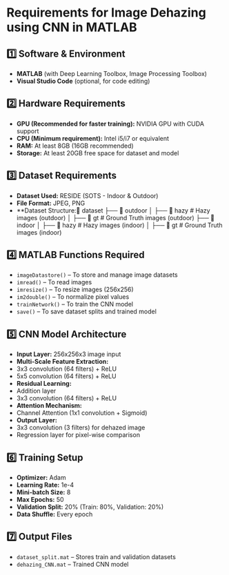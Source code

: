 # **Requirements for Image Dehazing using CNN in MATLAB**

## **1️⃣ Software & Environment**
- **MATLAB** (with Deep Learning Toolbox, Image Processing Toolbox)
- **Visual Studio Code** (optional, for code editing)

## **2️⃣ Hardware Requirements**
- **GPU (Recommended for faster training):** NVIDIA GPU with CUDA support
- **CPU (Minimum requirement):** Intel i5/i7 or equivalent
- **RAM:** At least 8GB (16GB recommended)
- **Storage:** At least 20GB free space for dataset and model

## **3️⃣ Dataset Requirements**
- **Dataset Used:** RESIDE (SOTS - Indoor & Outdoor)
- **File Format:** JPEG, PNG
- **Dataset Structure:📂 dataset
├── 📂 outdoor
│ ├── 📂 hazy # Hazy images (outdoor)
│ ├── 📂 gt # Ground Truth images (outdoor)
├── 📂 indoor
│ ├── 📂 hazy # Hazy images (indoor)
│ ├── 📂 gt # Ground Truth images (indoor)

## **4️⃣ MATLAB Functions Required**
- `imageDatastore()` – To store and manage image datasets
- `imread()` – To read images
- `imresize()` – To resize images (256x256)
- `im2double()` – To normalize pixel values
- `trainNetwork()` – To train the CNN model
- `save()` – To save dataset splits and trained model

## **5️⃣ CNN Model Architecture**
- **Input Layer:** 256x256x3 image input
- **Multi-Scale Feature Extraction:**
- 3x3 convolution (64 filters) + ReLU
- 5x5 convolution (64 filters) + ReLU
- **Residual Learning:**
- Addition layer
- 3x3 convolution (64 filters) + ReLU
- **Attention Mechanism:**
- Channel Attention (1x1 convolution + Sigmoid)
- **Output Layer:**
- 3x3 convolution (3 filters) for dehazed image
- Regression layer for pixel-wise comparison

## **6️⃣ Training Setup**
- **Optimizer:** Adam
- **Learning Rate:** 1e-4
- **Mini-batch Size:** 8
- **Max Epochs:** 50
- **Validation Split:** 20% (Train: 80%, Validation: 20%)
- **Data Shuffle:** Every epoch

## **7️⃣ Output Files**
- `dataset_split.mat` – Stores train and validation datasets
- `dehazing_CNN.mat` – Trained CNN model
